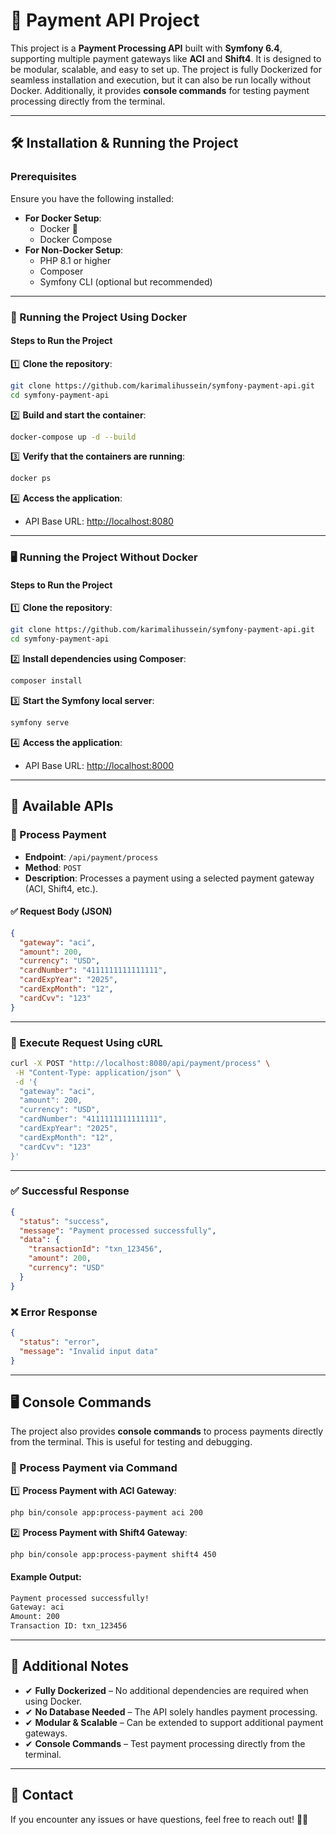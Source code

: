 # 🚀 Payment API Project

This project is a **Payment Processing API** built with **Symfony 6.4**, supporting multiple payment gateways like **ACI** and **Shift4**. It is designed to be modular, scalable, and easy to set up. The project is fully Dockerized for seamless installation and execution, but it can also be run locally without Docker. Additionally, it provides **console commands** for testing payment processing directly from the terminal.

---

## 🛠 Installation & Running the Project

### Prerequisites

Ensure you have the following installed:

- **For Docker Setup**:
  - Docker 🐳
  - Docker Compose
- **For Non-Docker Setup**:
  - PHP 8.1 or higher
  - Composer
  - Symfony CLI (optional but recommended)

---

### 🐳 Running the Project Using Docker

#### Steps to Run the Project

1️⃣ **Clone the repository**:

```bash
git clone https://github.com/karimalihussein/symfony-payment-api.git
cd symfony-payment-api
```

2️⃣ **Build and start the container**:

```bash
docker-compose up -d --build
```

3️⃣ **Verify that the containers are running**:

```bash
docker ps
```

4️⃣ **Access the application**:

- API Base URL: [http://localhost:8080](http://localhost:8080)

---

### 🖥 Running the Project Without Docker

#### Steps to Run the Project

1️⃣ **Clone the repository**:

```bash
git clone https://github.com/karimalihussein/symfony-payment-api.git
cd symfony-payment-api
```

2️⃣ **Install dependencies using Composer**:

```bash
composer install
```

3️⃣ **Start the Symfony local server**:

```bash
symfony serve
```

4️⃣ **Access the application**:

- API Base URL: [http://localhost:8000](http://localhost:8000)

---

## 🔹 Available APIs

### 📌 Process Payment

- **Endpoint**: `/api/payment/process`
- **Method**: `POST`
- **Description**: Processes a payment using a selected payment gateway (ACI, Shift4, etc.).

#### ✅ Request Body (JSON)

```json
{
  "gateway": "aci",
  "amount": 200,
  "currency": "USD",
  "cardNumber": "4111111111111111",
  "cardExpYear": "2025",
  "cardExpMonth": "12",
  "cardCvv": "123"
}
```

---

### 📌 Execute Request Using cURL

```bash
curl -X POST "http://localhost:8080/api/payment/process" \
 -H "Content-Type: application/json" \
 -d '{
  "gateway": "aci",
  "amount": 200,
  "currency": "USD",
  "cardNumber": "4111111111111111",
  "cardExpYear": "2025",
  "cardExpMonth": "12",
  "cardCvv": "123"
}'
```

---

### ✅ Successful Response

```json
{
  "status": "success",
  "message": "Payment processed successfully",
  "data": {
    "transactionId": "txn_123456",
    "amount": 200,
    "currency": "USD"
  }
}
```

### ❌ Error Response

```json
{
  "status": "error",
  "message": "Invalid input data"
}
```

---

## 🖥 Console Commands

The project also provides **console commands** to process payments directly from the terminal. This is useful for testing and debugging.

### 📌 Process Payment via Command

1️⃣ **Process Payment with ACI Gateway**:

```bash
php bin/console app:process-payment aci 200
```

2️⃣ **Process Payment with Shift4 Gateway**:

```bash
php bin/console app:process-payment shift4 450
```

#### Example Output:

```bash
Payment processed successfully!
Gateway: aci
Amount: 200
Transaction ID: txn_123456
```

---

## 🎯 Additional Notes

- ✔ **Fully Dockerized** – No additional dependencies are required when using Docker.
- ✔ **No Database Needed** – The API solely handles payment processing.
- ✔ **Modular & Scalable** – Can be extended to support additional payment gateways.
- ✔ **Console Commands** – Test payment processing directly from the terminal.

---

## 📩 Contact

If you encounter any issues or have questions, feel free to reach out! 🚀💡
